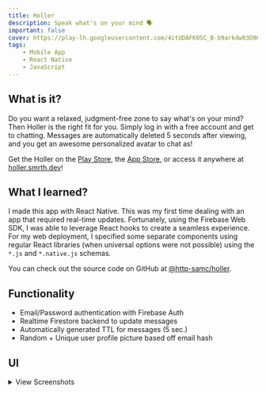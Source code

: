 ```yaml
---
title: Holler
description: Speak what's on your mind 🗣
important: false
cover: https://play-lh.googleusercontent.com/4itUDAFK0SC_B-b9arkdw03O96QbMhvcKx6gl61ZqSrGgLflHN610eZieE1bNmXX--B0=s180-rw
tags:
    - Mobile App
    - React Native
    - JavaScript
---
```


## What is it?
Do you want a relaxed, judgment-free zone to say what's on your mind? Then Holler is the right fit for you. Simply log in with a free account and get to chatting. Messages are automatically deleted 5 seconds after viewing, and you get an awesome personalized avatar to chat as!

Get the Holler on the [Play Store](https://play.google.com/store/apps/details?id=dev.smrth.holler), the [App Store](https://apps.apple.com/us/app/holler/id44718213), or access it anywhere at [holler.smrth.dev](https://holler.smrth.dev)!

## What I learned?
I made this app with React Native. This was my first time dealing with an app that required real-time updates. Fortunately, using the Firebase Web SDK, I was able to leverage React hooks to create a seamless experience. For my web deployment, I specified some separate components using regular React libraries (when universal options were not possible) using the `*.js` and `*.native.js` schemas.

You can check out the source code on GitHub at [@http-samc/holler](https://github.com/http-samc/holler).


## Functionality
- Email/Password authentication with Firebase Auth
- Realtime Firestore backend to update messages
- Automatically generated TTL for messages (5 sec.)
- Random + Unique user profile picture based off email hash

## UI

<details>
<summary>View Screenshots</summary>

![Holler Splash](https://is3-ssl.mzstatic.com/image/thumb/PurpleSource116/v4/96/77/b6/9677b6c8-c94d-11fb-40b0-bd6148dba10e/9525b03d-d555-480b-b925-e28d6d07a389_Simulator_Screen_Shot_-_iPhone_13_Pro_Max_-_2021-11-21_at_16.30.12.png/1284x2778bb.png)

![Holler Authentication](https://is4-ssl.mzstatic.com/image/thumb/PurpleSource116/v4/88/c8/3c/88c83cd6-ad70-8430-8efa-c3ae599da0ac/153ce562-feb6-4201-b539-d950f0506f73_Simulator_Screen_Shot_-_iPhone_13_Pro_Max_-_2021-11-21_at_16.30.17.png/1284x2778bb.png)

![Holler Messaging](https://is4-ssl.mzstatic.com/image/thumb/PurpleSource126/v4/50/41/b6/5041b6eb-0907-5a04-8bb1-5850bfe48a29/1043b223-2f71-4098-97e1-dc68650b5f81_Simulator_Screen_Shot_-_iPhone_13_Pro_Max_-_2021-11-21_at_16.32.11.png/1284x2778bb.png)

</details>

<br>